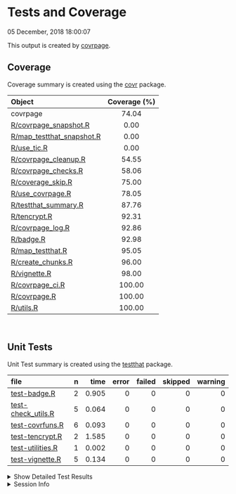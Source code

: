 Tests and Coverage
================
05 December, 2018 18:00:07

This output is created by
[covrpage](https://github.com/yonicd/covrpage).

## Coverage

Coverage summary is created using the
[covr](https://github.com/r-lib/covr)
package.

| Object                                                      | Coverage (%) |
| :---------------------------------------------------------- | :----------: |
| covrpage                                                    |    74.04     |
| [R/covrpage\_snapshot.R](../R/covrpage_snapshot.R)          |     0.00     |
| [R/map\_testthat\_snapshot.R](../R/map_testthat_snapshot.R) |     0.00     |
| [R/use\_tic.R](../R/use_tic.R)                              |     0.00     |
| [R/covrpage\_cleanup.R](../R/covrpage_cleanup.R)            |    54.55     |
| [R/covrpage\_checks.R](../R/covrpage_checks.R)              |    58.06     |
| [R/coverage\_skip.R](../R/coverage_skip.R)                  |    75.00     |
| [R/use\_covrpage.R](../R/use_covrpage.R)                    |    78.05     |
| [R/testthat\_summary.R](../R/testthat_summary.R)            |    87.76     |
| [R/tencrypt.R](../R/tencrypt.R)                             |    92.31     |
| [R/covrpage\_log.R](../R/covrpage_log.R)                    |    92.86     |
| [R/badge.R](../R/badge.R)                                   |    92.98     |
| [R/map\_testthat.R](../R/map_testthat.R)                    |    95.05     |
| [R/create\_chunks.R](../R/create_chunks.R)                  |    96.00     |
| [R/vignette.R](../R/vignette.R)                             |    98.00     |
| [R/covrpage\_ci.R](../R/covrpage_ci.R)                      |    100.00    |
| [R/covrpage.R](../R/covrpage.R)                             |    100.00    |
| [R/utils.R](../R/utils.R)                                   |    100.00    |

<br>

## Unit Tests

Unit Test summary is created using the
[testthat](https://github.com/r-lib/testthat)
package.

| file                                               | n |  time | error | failed | skipped | warning |
| :------------------------------------------------- | -: | ----: | ----: | -----: | ------: | ------: |
| [test-badge.R](testthat/test-badge.R)              | 2 | 0.905 |     0 |      0 |       0 |       0 |
| [test-check\_utils.R](testthat/test-check_utils.R) | 5 | 0.064 |     0 |      0 |       0 |       0 |
| [test-covrfuns.R](testthat/test-covrfuns.R)        | 6 | 0.093 |     0 |      0 |       0 |       0 |
| [test-tencrypt.R](testthat/test-tencrypt.R)        | 2 | 1.585 |     0 |      0 |       0 |       0 |
| [test-utilities.R](testthat/test-utilities.R)      | 1 | 0.002 |     0 |      0 |       0 |       0 |
| [test-vignette.R](testthat/test-vignette.R)        | 5 | 0.134 |     0 |      0 |       0 |       0 |

<details closed>

<summary> Show Detailed Test Results
</summary>

| file                                                   | context                    | test                                   | status | n |  time |
| :----------------------------------------------------- | :------------------------- | :------------------------------------- | :----- | -: | ----: |
| [test-badge.R](testthat/test-badge.R#L14)              | badge                      | create badge: create                   | PASS   | 1 | 0.675 |
| [test-badge.R](testthat/test-badge.R#L19)              | badge                      | create badge: output message           | PASS   | 1 | 0.230 |
| [test-check\_utils.R](testthat/test-check_utils.R#L4)  | check for tests            | tests are detected                     | PASS   | 1 | 0.001 |
| [test-check\_utils.R](testthat/test-check_utils.R#L14) | check for packages         | packages are detected                  | PASS   | 3 | 0.017 |
| [test-check\_utils.R](testthat/test-check_utils.R#L23) | use covrpage               | test use\_covrpage                     | PASS   | 1 | 0.046 |
| [test-covrfuns.R](testthat/test-covrfuns.R#L5)         | check summary covr         | covr\_summary: standard input          | PASS   | 1 | 0.055 |
| [test-covrfuns.R](testthat/test-covrfuns.R#L9_L11)     | check summary covr         | covr\_summary: empty input             | PASS   | 1 | 0.002 |
| [test-covrfuns.R](testthat/test-covrfuns.R#L19)        | check summary output types | with data: short                       | PASS   | 1 | 0.021 |
| [test-covrfuns.R](testthat/test-covrfuns.R#L23)        | check summary output types | with data: long                        | PASS   | 1 | 0.013 |
| [test-covrfuns.R](testthat/test-covrfuns.R#L27)        | check summary output types | with data: no data                     | PASS   | 1 | 0.001 |
| [test-covrfuns.R](testthat/test-covrfuns.R#L35)        | check covr to df           | covr object to df: empty input         | PASS   | 1 | 0.001 |
| [test-tencrypt.R](testthat/test-tencrypt.R#L16)        | encryption of PAT          | testing tencrypt: no add               | PASS   | 1 | 1.583 |
| [test-tencrypt.R](testthat/test-tencrypt.R#L22)        | encryption of PAT          | testing tencrypt: with add             | PASS   | 1 | 0.002 |
| [test-utilities.R](testthat/test-utilities.R#L10_L13)  | utils                      | find package in path: benchmark        | PASS   | 1 | 0.002 |
| [test-vignette.R](testthat/test-vignette.R#L23)        | vignettes                  | testing vignette: file time update     | PASS   | 1 | 0.001 |
| [test-vignette.R](testthat/test-vignette.R#L29)        | vignettes                  | testing vignette: create vignette dir  | PASS   | 1 | 0.025 |
| [test-vignette.R](testthat/test-vignette.R#L39)        | vignettes                  | testing vignette: add suggests         | PASS   | 1 | 0.056 |
| [test-vignette.R](testthat/test-vignette.R#L47)        | vignettes                  | testing vignette: append suggests      | PASS   | 1 | 0.028 |
| [test-vignette.R](testthat/test-vignette.R#L57)        | vignettes                  | testing vignette: add vignette builder | PASS   | 1 | 0.024 |

</details>

<details>

<summary> Session Info </summary>

| Field    | Value                               |
| :------- | :---------------------------------- |
| Version  | R version 3.5.1 (2018-07-02)        |
| Platform | x86\_64-apple-darwin15.6.0 (64-bit) |
| Running  | macOS High Sierra 10.13.6           |
| Language | en\_US                              |
| Timezone | America/New\_York                   |

| Package  | Version    |
| :------- | :--------- |
| testthat | 2.0.0.9000 |
| covr     | 3.2.0      |
| covrpage | 0.0.68     |

</details>

<!--- Final Status : pass --->
